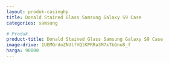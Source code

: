 ```yaml
---
layout: produk-casinghp
title: Donald Stained Glass Samsung Galaxy S9 Case
categories: samsung

# Produk
product-title: Donald Stained Glass Samsung Galaxy S9 Case
image-drive: 1UEMGrdoZNUlfVQlKPRRa3M7xTbGnu8_f
harga: 90000
---
```

